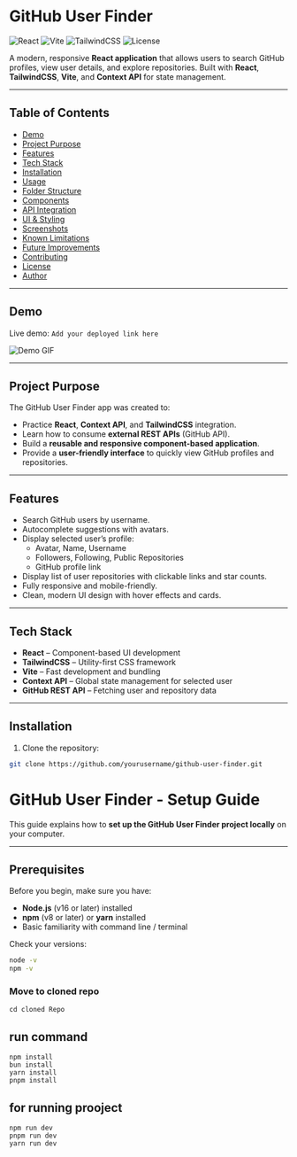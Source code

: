 # GitHub User Finder

![React](https://img.shields.io/badge/React-17.0.2-blue?logo=react)
![Vite](https://img.shields.io/badge/Vite-4.0.0-green?logo=vite)
![TailwindCSS](https://img.shields.io/badge/TailwindCSS-3.3.3-blue?logo=tailwind-css)
![License](https://img.shields.io/badge/License-MIT-yellow)

A modern, responsive **React application** that allows users to search GitHub profiles, view user details, and explore repositories. Built with **React**, **TailwindCSS**, **Vite**, and **Context API** for state management.

---

## Table of Contents

- [Demo](#demo)
- [Project Purpose](#project-purpose)
- [Features](#features)
- [Tech Stack](#tech-stack)
- [Installation](#installation)
- [Usage](#usage)
- [Folder Structure](#folder-structure)
- [Components](#components)
- [API Integration](#api-integration)
- [UI & Styling](#ui--styling)
- [Screenshots](#screenshots)
- [Known Limitations](#known-limitations)
- [Future Improvements](#future-improvements)
- [Contributing](#contributing)
- [License](#license)
- [Author](#author)

---

## Demo

Live demo: `Add your deployed link here`  

![Demo GIF](./screenshots/demo.gif)

---

## Project Purpose

The GitHub User Finder app was created to:

- Practice **React**, **Context API**, and **TailwindCSS** integration.  
- Learn how to consume **external REST APIs** (GitHub API).  
- Build a **reusable and responsive component-based application**.  
- Provide a **user-friendly interface** to quickly view GitHub profiles and repositories.

---

## Features

- Search GitHub users by username.  
- Autocomplete suggestions with avatars.  
- Display selected user’s profile:  
  - Avatar, Name, Username  
  - Followers, Following, Public Repositories  
  - GitHub profile link  
- Display list of user repositories with clickable links and star counts.  
- Fully responsive and mobile-friendly.  
- Clean, modern UI design with hover effects and cards.  

---

## Tech Stack

- **React** – Component-based UI development  
- **TailwindCSS** – Utility-first CSS framework  
- **Vite** – Fast development and bundling  
- **Context API** – Global state management for selected user  
- **GitHub REST API** – Fetching user and repository data  

---

## Installation

1. Clone the repository:

```bash
git clone https://github.com/yourusername/github-user-finder.git
```


# GitHub User Finder - Setup Guide

This guide explains how to **set up the GitHub User Finder project locally** on your computer.

---

## Prerequisites

Before you begin, make sure you have:

- **Node.js** (v16 or later) installed  
- **npm** (v8 or later) or **yarn** installed  
- Basic familiarity with command line / terminal  

Check your versions:

```bash
node -v
npm -v

```


### Move to cloned repo 
``` 
cd cloned Repo
```
## run command 
```
npm install 
bun install 
yarn install 
pnpm install
```

## for running prooject 

```
npm run dev
pnpm run dev
yarn run dev
```
